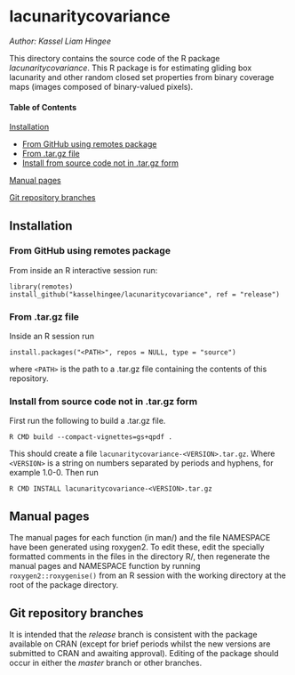 # lacunaritycovariance 
*Author: Kassel Liam Hingee*

This directory contains the source code of the R package *lacunaritycovariance*. This R package is for estimating gliding box lacunarity and other random closed set properties from binary coverage maps (images composed of binary-valued pixels). 

#### Table of Contents
[Installation](#Installation)
  + [From GitHub using remotes package](#from-github-using-remotes-package)
  + [From .tar.gz file](#from-.tar.gz-file)
  + [Install from source code not in .tar.gz form](#install-from-source-code-not-in-.tar.gz-form)

[Manual pages](#manual-pages)

[Git repository branches](#git-repository-branches)

## Installation
### From GitHub using remotes package
From inside an R interactive session run:

    library(remotes)
    install_github("kasselhingee/lacunaritycovariance", ref = "release")

### From .tar.gz file
Inside an R session run

    install.packages("<PATH>", repos = NULL, type = "source")

where `<PATH>` is the path to a .tar.gz file containing the contents of this repository.

### Install from source code not in .tar.gz form
First run the following to build a .tar.gz file.

    R CMD build --compact-vignettes=gs+qpdf . 

This should create a file `lacunaritycovariance-<VERSION>.tar.gz`. 
Where `<VERSION>` is a string on numbers separated by periods and hyphens, for example 1.0-0.
Then run 

    R CMD INSTALL lacunaritycovariance-<VERSION>.tar.gz

## Manual pages
The manual pages for each function (in man/) and the file NAMESPACE have been generated using roxygen2. To edit these, edit the specially formatted comments in the files in the directory R/, then regenerate the manual pages and NAMESPACE function by running `roxygen2::roxygenise()` from an R session with the working directory at the root of the package directory.


## Git repository branches
It is intended that the *release* branch is consistent with the package available on CRAN (except for brief periods whilst the new versions are submitted to CRAN and awaiting approval). Editing of the package should occur in either the *master* branch or other branches. 

